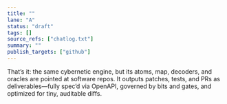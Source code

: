 ```yaml
---
title: ""
lane: "A"
status: "draft"
tags: []
source_refs: ["chatlog.txt"]
summary: ""
publish_targets: ["github"]
---
```


That’s it: the same cybernetic engine, but its atoms, map, decoders, and oracles are pointed at software repos. It outputs patches, tests, and PRs as deliverables—fully spec’d via OpenAPI, governed by bits and gates, and optimized for tiny, auditable diffs.
